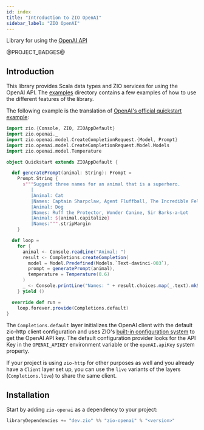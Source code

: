 ```yaml
---
id: index
title: "Introduction to ZIO OpenAI"
sidebar_label: "ZIO OpenAI"
---
```


Library for using the [OpenAI API](https://beta.openai.com/docs/introduction/overview)

@PROJECT_BADGES@

## Introduction

This library provides Scala data types and ZIO services for using the OpenAI API.
The [examples](https://github.com/zivergetech/zio-openai/tree/main/zio-openai-examples/src/main/scala/zio/openai/examples) directory contains a
few examples
of how to use the different features of the library.

The following example is the translation of [OpenAI's official quickstart example](https://beta.openai.com/docs/quickstart):

```scala mdoc
import zio.{Console, ZIO, ZIOAppDefault}
import zio.openai._
import zio.openai.model.CreateCompletionRequest.{Model, Prompt}
import zio.openai.model.CreateCompletionRequest.Model.Models
import zio.openai.model.Temperature

object Quickstart extends ZIOAppDefault {

  def generatePrompt(animal: String): Prompt =
    Prompt.String {
      s"""Suggest three names for an animal that is a superhero.
         |
         |Animal: Cat
         |Names: Captain Sharpclaw, Agent Fluffball, The Incredible Feline
         |Animal: Dog
         |Names: Ruff the Protector, Wonder Canine, Sir Barks-a-Lot
         |Animal: ${animal.capitalize}
         |Names:""".stripMargin
    }

  def loop =
    for {
      animal <- Console.readLine("Animal: ")
      result <- Completions.createCompletion(
        model = Model.Predefined(Models.`Text-davinci-003`),
        prompt = generatePrompt(animal),
        temperature = Temperature(0.6)
      )
      _ <- Console.printLine("Names: " + result.choices.map(_.text).mkString(", "))
    } yield ()

  override def run =
    loop.forever.provide(Completions.default)
}
```

The `Completions.default` layer initializes the OpenAI client with the default zio-http client configuration and uses
ZIO's [built-in configuration
system](https://degoes.net/articles/zio-config) to get the OpenAI API key. The default configuration provider looks for
the API Key in the `OPENAI_APIKEY`
environment variable or the `openAI.apiKey` system property.

If your project is using `zio-http` for other purposes as well and you already have a `Client` layer set up, you can use
the `live` variants of the layers (`Completions.live`) to share the same client.

## Installation

Start by adding `zio-openai` as a dependency to your project:

```scala
libraryDependencies += "dev.zio" %% "zio-openai" % "<version>"
```
